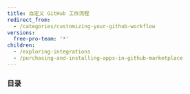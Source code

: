 ```yaml
---
title: 自定义 GitHub 工作流程
redirect_from:
  - /categories/customizing-your-github-workflow
versions:
  free-pro-team: '*'
children:
  - /exploring-integrations
  - /purchasing-and-installing-apps-in-github-marketplace
---
```

### 目录
